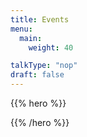 ```yaml
---
title: Events
menu:
  main:
    weight: 40

talkType: "nop"
draft: false
---
```


{{% hero %}}

<!-- TODO: filter and search -->

{{% /hero %}}

